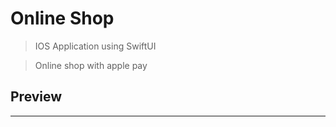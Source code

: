 # Online Shop

> IOS Application using SwiftUI

> Online shop with apple pay

## Preview

<!-- <img src="https://github.com/dyobi/app_swift_instagram/blob/main/PREVIEW.gif?raw=true" width="40%" title="preview" alt="preview"> -->

---
